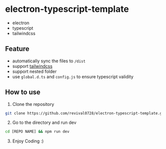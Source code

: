 # electron-typescript-template

- electron
- typescript
- tailwindcss

## Feature
- automatically sync the files to `/dist`
- support [tailwindcss](https://tailwindcss.com/)
- support nested folder
- use `global.d.ts` and `config.js` to ensure typescript validity

## How to use
1. Clone the repository
```bash
git clone https://github.com/revival0728/electron-typescript-template.git [REPO NAME]
```
2. Go to the directory and run dev
```bash
cd [REPO NAME] && npm run dev
```
3. Enjoy Coding :)
